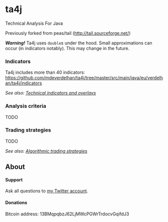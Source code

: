# ta4j

Technical Analysis For Java

Previously forked from peas/tail (http://tail.sourceforge.net/)

***Warning!***
Ta4j uses `double`s under the hood. Small approximations can occur (in indicators notably). This may change in the future.



### Indicators

Ta4j includes more than 40 indicators: https://github.com/mdeverdelhan/ta4j/tree/master/src/main/java/eu/verdelhan/ta4j/indicators

*See also: [Technical indicators and overlays](http://stockcharts.com/school/doku.php?id=chart_school:technical_indicators)*

### Analysis criteria

TODO

### Trading strategies

TODO

*See also:  [Algorithmic trading strategies](http://en.wikipedia.org/wiki/Algorithmic_trading#Strategies)*

## About

#### Support

Ask all questions to [my Twitter account](http://www.twitter.com/marcdeverdelhan).

#### Donations

Bitcoin address: 13BMqpqbzJ62LjMWcPGWrTrdocvGqifdJ3 
